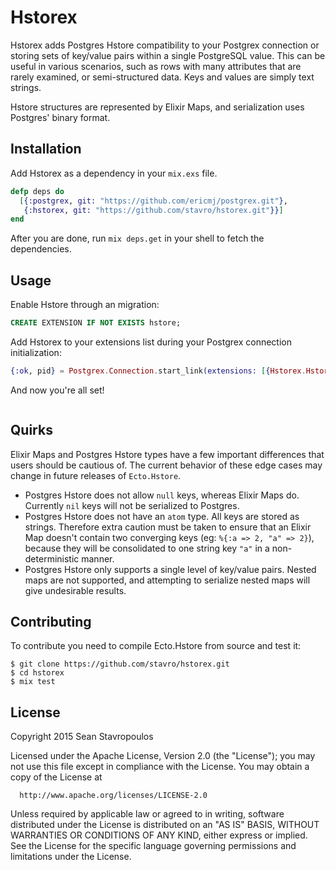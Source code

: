 Hstorex
===========

Hstorex adds Postgres Hstore compatibility to your Postgrex connection or storing sets of key/value pairs within a single PostgreSQL value.  This can be useful in various scenarios, such as rows with many attributes that are rarely examined, or semi-structured data. Keys and values are simply text strings.

Hstore structures are represented by Elixir Maps, and serialization uses Postgres' binary format.

## Installation

Add Hstorex as a dependency in your `mix.exs` file.

```elixir
defp deps do
  [{:postgrex, git: "https://github.com/ericmj/postgrex.git"},
   {:hstorex, git: "https://github.com/stavro/hstorex.git"}}]
end
```

After you are done, run `mix deps.get` in your shell to fetch the dependencies.

## Usage

Enable Hstore through an migration:

```sql
CREATE EXTENSION IF NOT EXISTS hstore;
```

Add Hstorex to your extensions list during your Postgrex connection initialization:

```elixir
{:ok, pid} = Postgrex.Connection.start_link(extensions: [{Hstorex.Hstore, {}}])
```

And now you're all set!

```elixir

```

## Quirks

Elixir Maps and Postgres Hstore types have a few important differences that users should be cautious of.  The current behavior of these edge cases may change in future releases of `Ecto.Hstore`.

  * Postgres Hstore does not allow `null` keys, whereas Elixir Maps do.  Currently `nil` keys will not be serialized to Postgres.
  * Postgres Hstore does not have an `atom` type.  All keys are stored as strings.  Therefore extra caution must be taken to ensure that an Elixir Map doesn't contain two converging keys (eg: `%{:a => 2, "a" => 2}`), because they will be consolidated to one string key `"a"` in a non-deterministic manner.
  * Postgres Hstore only supports a single level of key/value pairs.  Nested maps are not supported, and attempting to serialize nested maps will give undesirable results.

## Contributing

To contribute you need to compile Ecto.Hstore from source and test it:

```
$ git clone https://github.com/stavro/hstorex.git
$ cd hstorex
$ mix test
```

## License

Copyright 2015 Sean Stavropoulos

  Licensed under the Apache License, Version 2.0 (the "License");
  you may not use this file except in compliance with the License.
  You may obtain a copy of the License at

      http://www.apache.org/licenses/LICENSE-2.0

  Unless required by applicable law or agreed to in writing, software
  distributed under the License is distributed on an "AS IS" BASIS,
  WITHOUT WARRANTIES OR CONDITIONS OF ANY KIND, either express or implied.
  See the License for the specific language governing permissions and
  limitations under the License.
